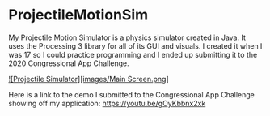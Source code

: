 # ProjectileMotionSim
My Projectile Motion Simulator is a physics simulator created in Java. It uses the Processing 3 library for all of its GUI and visuals. I created it when I was 17 so I could practice programming and I ended up submitting it to the 2020 Congressional App Challenge.

[![Projectile Simulator][images/Main Screen.png]](https://github.com/DylanTops/ProjectileMotionSim/blob/main/ProjectileSimulator-v5.jar)

Here is a link to the demo I submitted to the Congressional App Challenge showing off my application:
https://youtu.be/gOyKbbnx2xk
